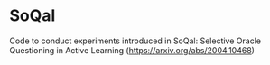 # SoQal

Code to conduct experiments introduced in SoQal: Selective Oracle Questioning in Active Learning (https://arxiv.org/abs/2004.10468)
